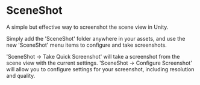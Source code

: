 # SceneShot
A simple but effective way to screenshot the scene view in Unity.

Simply add the 'SceneShot' folder anywhere in your assets, and use the new 'SceneShot' menu items to configure and take screenshots.

'SceneShot -> Take Quick Screenshot' will take a screenshot from the scene view with the current settings.
'SceneShot -> Configure Screenshot' will allow you to configure settings for your screenshot, including resolution and quality.
